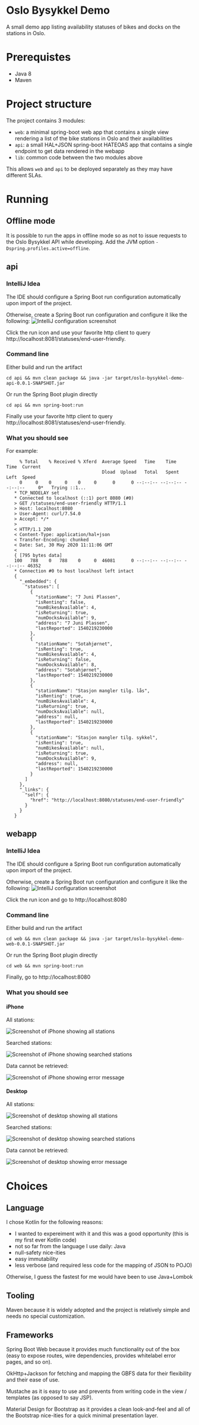 # Oslo Bysykkel Demo

A small demo app listing availability statuses of bikes and docks on the stations in Oslo.

# Prerequistes

- Java 8
- Maven

# Project structure

The project contains 3 modules:
- `web`: a minimal spring-boot web app that contains a single view rendering a list of the bike stations in Oslo and 
their availabilities
- `api`: a small HAL+JSON spring-boot HATEOAS app that contains a single endpoint to get data rendered in the webapp
- `lib`: common code between the two modules above

This allows `web` and `api` to be deployed separately as they may have different SLAs.

# Running

## Offline mode

It is possible to run the apps in offline mode so as not to issue requests to the Oslo Bysykkel API while developing.
Add the JVM option `-Dspring.profiles.active=offline`.

## api

### IntelliJ Idea

The IDE should configure a Spring Boot run configuration automatically upon import of the project.

Otherwise, create a Spring Boot run configuration and configure it like the following:
![IntelliJ configuration screenshot](./docs/api-ij-conf.png)

Click the run icon and use your favorite http client to query http://localhost:8081/statuses/end-user-friendly.

### Command line

Either build and run the artifact
```
cd api && mvn clean package && java -jar target/oslo-bysykkel-demo-api-0.0.1-SNAPSHOT.jar
```
Or run the Spring Boot plugin directly
```
cd api && mvn spring-boot:run
```

Finally use your favorite http client to query http://localhost:8081/statuses/end-user-friendly.

### What you should see

For example:
```curl -v http://localhost:8080/statuses/end-user-friendly | jq
     % Total    % Received % Xferd  Average Speed   Time    Time     Time  Current
                                    Dload  Upload   Total   Spent    Left  Speed
     0     0    0     0    0     0      0      0 --:--:-- --:--:-- --:--:--     0*   Trying ::1...
   * TCP_NODELAY set
   * Connected to localhost (::1) port 8080 (#0)
   > GET /statuses/end-user-friendly HTTP/1.1
   > Host: localhost:8080
   > User-Agent: curl/7.54.0
   > Accept: */*
   > 
   < HTTP/1.1 200 
   < Content-Type: application/hal+json
   < Transfer-Encoding: chunked
   < Date: Sat, 30 May 2020 11:11:06 GMT
   < 
   { [795 bytes data]
   100   788    0   788    0     0  46081      0 --:--:-- --:--:-- --:--:-- 46352
   * Connection #0 to host localhost left intact
   {
     "_embedded": {
       "statuses": [
         {
           "stationName": "7 Juni Plassen",
           "isRenting": false,
           "numBikesAvailable": 4,
           "isReturning": true,
           "numDocksAvailable": 9,
           "address": "7 Juni Plassen",
           "lastReported": 1540219230000
         },
         {
           "stationName": "Sotahjørnet",
           "isRenting": true,
           "numBikesAvailable": 4,
           "isReturning": false,
           "numDocksAvailable": 8,
           "address": "Sotahjørnet",
           "lastReported": 1540219230000
         },
         {
           "stationName": "Stasjon mangler tilg. lås",
           "isRenting": true,
           "numBikesAvailable": 4,
           "isReturning": true,
           "numDocksAvailable": null,
           "address": null,
           "lastReported": 1540219230000
         },
         {
           "stationName": "Stasjon mangler tilg. sykkel",
           "isRenting": true,
           "numBikesAvailable": null,
           "isReturning": true,
           "numDocksAvailable": 9,
           "address": null,
           "lastReported": 1540219230000
         }
       ]
     },
     "_links": {
       "self": {
         "href": "http://localhost:8080/statuses/end-user-friendly"
       }
     }
   }
```

## webapp

### IntelliJ Idea

The IDE should configure a Spring Boot run configuration automatically upon import of the project.

Otherwise, create a Spring Boot run configuration and configure it like the following:
![IntelliJ configuration screenshot](./docs/web-ij-conf.png)

Click the run icon and go to http://localhost:8080

### Command line

Either build and run the artifact
```
cd web && mvn clean package && java -jar target/oslo-bysykkel-demo-web-0.0.1-SNAPSHOT.jar
```
Or run the Spring Boot plugin directly
```
cd web && mvn spring-boot:run
```

Finally, go to http://localhost:8080

### What you should see

#### iPhone

All stations:

![Screenshot of iPhone showing all stations](./docs/iphone-all.png)

Searched stations:

![Screenshot of iPhone showing searched stations](./docs/iphone-search.png)

Data cannot be retrieved:

![Screenshot of iPhone showing error message](./docs/iphone-error.png)

#### Desktop

All stations:

![Screenshot of desktop showing all stations](./docs/desktop-all.png)

Searched stations:

![Screenshot of desktop showing searched stations](./docs/desktop-search.png)

Data cannot be retrieved:

![Screenshot of desktop showing error message](./docs/desktop-error.png)

# Choices

## Language

I chose Kotlin for the following reasons:
- I wanted to expereiment with it and this was a good opportunity (this is my first ever Kotlin code)
- not so far from the language I use daily: Java
- null-safety nice-ities
- easy immutability
- less verbose (and required less code for the mapping of JSON to POJO)

Otherwise, I guess the fastest for me would have been to use Java+Lombok

## Tooling

Maven because it is widely adopted and the project is relatively simple and needs no special customization.

## Frameworks

Spring Boot Web because it provides much functionality out of the box (easy to expose routes, wire dependencies, provides whitelabel error pages, and so on).

OkHttp+Jackson for fetching and mapping the GBFS data for their flexibility and their ease of use.

Mustache as it is easy to use and prevents from writing code in the view / templates (as opposed to say JSP).

Material Design for Bootstrap as it provides a clean look-and-feel and all of the Bootstrap nice-ities for a quick minimal presentation layer. 